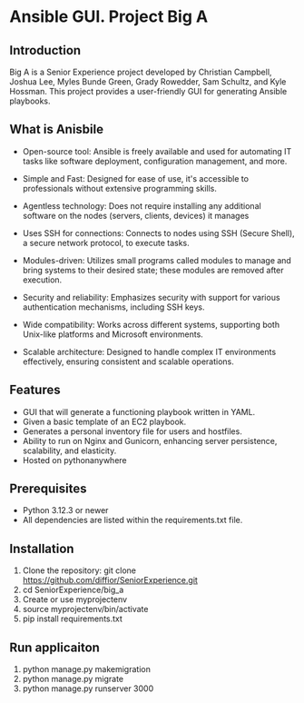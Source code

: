# Ansible GUI. Project Big A

## Introduction
Big A is a Senior Experience project developed by Christian Campbell, Joshua Lee, Myles Bunde Green, Grady Rowedder, Sam Schultz, and Kyle Hossman. This project provides a user-friendly GUI for generating Ansible playbooks.

## What is Anisbile 
- Open-source tool: Ansible is freely available and used for automating IT tasks like software deployment, configuration management, and more.

- Simple and Fast: Designed for ease of use, it's accessible to professionals without extensive programming skills.

- Agentless technology: Does not require installing any additional software on the nodes (servers, clients, devices) it manages

- Uses SSH for connections: Connects to nodes using SSH (Secure Shell), a secure network protocol, to execute tasks.

- Modules-driven: Utilizes small programs called modules to manage and bring systems to their desired state; these modules are removed after execution.

- Security and reliability: Emphasizes security with support for various authentication mechanisms, including SSH keys.

- Wide compatibility: Works across different systems, supporting both Unix-like platforms and Microsoft environments.

- Scalable architecture: Designed to handle complex IT environments effectively, ensuring consistent and scalable operations.

## Features
- GUI that will generate a functioning playbook written in YAML.
- Given a basic template of an EC2 playbook.
- Generates a personal inventory file for users and hostfiles.
- Ability to run on Nginx and Gunicorn, enhancing server persistence, scalability, and elasticity.
- Hosted on pythonanywhere

## Prerequisites
- Python 3.12.3 or newer 
- All dependencies are listed within the requirements.txt file.

## Installation

1. Clone the repository: git clone https://github.com/diffior/SeniorExperience.git
2. cd SeniorExperience/big_a
3. Create or use myprojectenv
4. source myprojectenv/bin/activate
5. pip install requirements.txt

## Run applicaiton
1. python manage.py makemigration
2. python manage.py migrate
3. python manage.py runserver 3000
